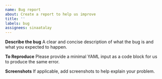 ```yaml
---
name: Bug report
about: Create a report to help us improve
title: ''
labels: bug
assignees: sinaatalay
---
```


**Describe the bug**
A clear and concise description of what the bug is and what you expected to happen.

**To Reproduce**
Please provide a minimal YAML input as a code block for us to produce the same error.

**Screenshots**
If applicable, add screenshots to help explain your problem.
